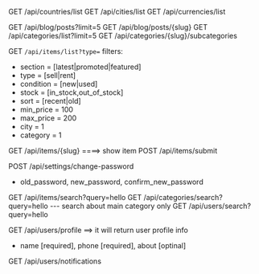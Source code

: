 GET /api/countries/list
GET /api/cities/list
GET /api/currencies/list

GET /api/blog/posts?limit=5
GET /api/blog/posts/{slug}
GET /api/categories/list?limit=5
GET /api/categories/{slug}/subcategories

GET `/api/items/list?type=`
filters:
- section = [latest|promoted|featured]
- type = [sell|rent]
- condition = [new|used]
- stock = [in_stock,out_of_stock]
- sort = [recent|old]
- min_price = 100
- max_price = 200
- city = 1
- category = 1

GET /api/items/{slug} ====> show item
POST /api/items/submit

POST /api/settings/change-password
- old_password, new_password, confirm_new_password

GET /api/items/search?query=hello
GET /api/categories/search?query=hello --- search about main category only
GET /api/users/search?query=hello

GET /api/users/profile ==> it will return user profile info
- name [required], phone [required], about [optinal]

GET /api/users/notifications
